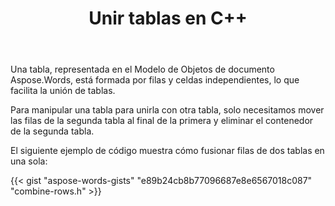 ﻿---
title: Unir tablas en C++
second_title: Aspose.Words para C++
articleTitle: Unir Tablas
linktitle: Unir Tablas
description: "Manipulaciones avanzadas de tablas. Cómo fusionar dos tablas en una C++. Unir tablas usando C++."
type: docs
weight: 90
url: /es/cpp/join-tables/
---

Una tabla, representada en el Modelo de Objetos de documento Aspose.Words, está formada por filas y celdas independientes, lo que facilita la unión de tablas.

Para manipular una tabla para unirla con otra tabla, solo necesitamos mover las filas de la segunda tabla al final de la primera y eliminar el contenedor de la segunda tabla.

El siguiente ejemplo de código muestra cómo fusionar filas de dos tablas en una sola:

{{< gist "aspose-words-gists" "e89b24cb8b77096687e8e6567018c087" "combine-rows.h" >}}
